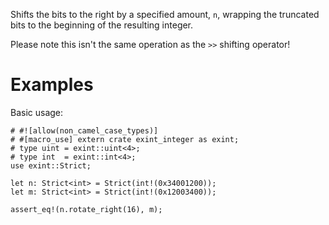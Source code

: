 Shifts the bits to the right by a specified amount, `n`,
wrapping the truncated bits to the beginning of the resulting integer.

Please note this isn't the same operation as the `>>` shifting operator!

# Examples

Basic usage:

```
# #![allow(non_camel_case_types)]
# #[macro_use] extern crate exint_integer as exint;
# type uint = exint::uint<4>;
# type int  = exint::int<4>;
use exint::Strict;

let n: Strict<int> = Strict(int!(0x34001200));
let m: Strict<int> = Strict(int!(0x12003400));

assert_eq!(n.rotate_right(16), m);
```
